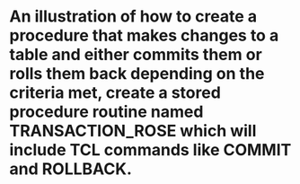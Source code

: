 # An illustration of how to create a procedure that makes changes to a table and either commits them or rolls them back depending on the criteria met, create a stored procedure routine named TRANSACTION_ROSE which will include TCL commands like COMMIT and ROLLBACK.
